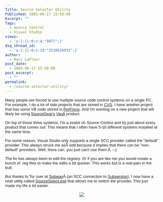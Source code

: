 ```yaml
---
Title: Source Selector Utility
Published: 2003-06-17 15:58:00
Excerpt: ""
Tags:
  - Source Control
  - Visual Studio
views:
  - 'a:1:{i:0;s:4:"9977";}'
dsq_thread_id:
  - 'a:1:{i:0;s:10:"3538636931";}'
author:
  - Marc LaFleur
post_date:
  - 2003-06-17 15:58:00
post_excerpt:
  - ""
permalink:
  - /source-selector-utility/
---
```

<font face="Arial" size="2"><span class="375394215-17062003">Many people are forced 
to use multiple source code control systems on a single PC. For example, I do a 
lot of side projects that are stored in <a href="http://massivescale.blob.core.windows.net/blogmedia/2003/06/www.cvshome.org">CVS</a>. I have another project that has some VB 
code stored in <a href="http://massivescale.blob.core.windows.net/blogmedia/2003/06/www.perforce.com">PerForce</a>. And I'm working 
on a new project that will likely be using <a href="http://massivescale.blob.core.windows.net/blogmedia/2003/06/www.sourcegear.com">SourceGear's</a> <a href="http://massivescale.blob.core.windows.net/blogmedia/2003/06/vault">Vault</a> product. </span></font>

<font face="Arial" size="2"><span class="375394215-17062003">On top of those three 
systems, I'm a zealot on Source Control and try just about every product that 
comes out. This means that I often have 5-10 different systems installed at the 
same time. </span></font>

<font face="Arial" size="2"><span class="375394215-17062003">For some reason, 
Visual Studio only supports a single SCC provider called the "default" provider. 
This always struck me asÂ odd because it implies that there can be 
"non-default" providers. Well, there can, you just can't use them.Â :--) 
</span></font>

<font face="Arial" size="2"><span class="375394215-17062003"></span></font><font face="Arial" size="2"><span class="375394215-17062003">The fix has always been to edit 
the registry. Or if you are like me you would create a bunch of .reg files to 
make the edits a bit quicker. This works but is a real pain in the 
butt.</span></font>

<font face="Arial" size="2"><span class="375394215-17062003">But thanks to Tor over 
at <a href="http://nidaros.homedns.org/subway/">Subway</a>Â (an SCC 
connection to <a href="http://massivescale.blob.core.windows.net/blogmedia/2003/06/subversion.tigris.org">Subversion</a>), I now 
have a neat utility called <a href="http://nidaros.homedns.org/subway/binaries/SourceSelector.exe">SourceSelect.exe</a> 
that allows me to switch the provider. This just made my life a lot 
easier.</span></font>

<p align="center"><font face="Arial" size="2"><span class="375394215-17062003"><img src="cid:375394215@17062003-185B" /></span></font></p>